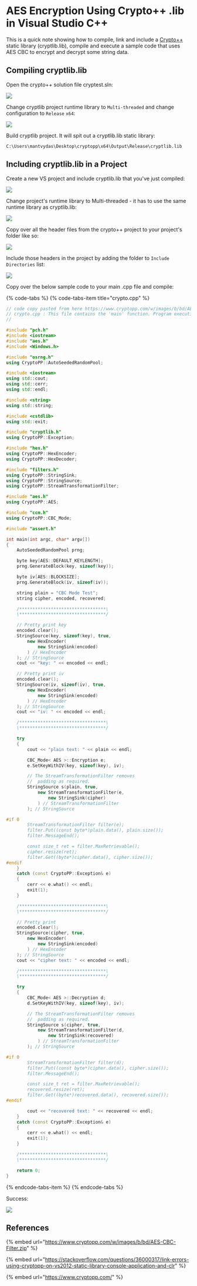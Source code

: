 # AES Encryption Using Crypto++ .lib in Visual Studio C++

This is a quick note showing how to compile, link and include a [Crypto++](https://www.cryptopp.com) static library \(cryptlib.lib\), compile and execute a sample code that uses AES CBC to encrypt and decrypt some string data.

## Compiling cryptlib.lib

Open the crypto++ solution file cryptest.sln:

![](../.gitbook/assets/image%20%2822%29.png)

Change cryptlib project runtime library to `Multi-threaded` and change configuration to `Release` `x64`:

![](../.gitbook/assets/image%20%28208%29.png)

Build cryptlib project. It will spit out a cryptlib.lib static library:

```text
C:\Users\mantvydas\Desktop\cryptopp\x64\Output\Release\cryptlib.lib
```

## Including cryptlib.lib in a Project

Create a new VS project and include cryptlib.lib that you've just compiled:

![](../.gitbook/assets/image%20%28157%29.png)

Change project's runtime library to Multi-threaded - it has to use the same runtime library as cryptlib.lib:

![](../.gitbook/assets/image%20%28109%29.png)

Copy over all the header files from the crypto++ project to your project's folder like so:

![](../.gitbook/assets/image%20%2823%29.png)

Include those headers in the project by adding the folder to `Include Directories` list:

![](../.gitbook/assets/image%20%28182%29.png)

Copy over the below sample code to your main .cpp file and compile:

{% code-tabs %}
{% code-tabs-item title="crypto.cpp" %}
```cpp
// code copy pasted from here https://www.cryptopp.com/w/images/b/bd/AES-CBC-Filter.zip
// crypto.cpp : This file contains the 'main' function. Program execution begins and ends there.
//

#include "pch.h"
#include <iostream>
#include "aes.h"
#include <Windows.h>

#include "osrng.h"
using CryptoPP::AutoSeededRandomPool;

#include <iostream>
using std::cout;
using std::cerr;
using std::endl;

#include <string>
using std::string;

#include <cstdlib>
using std::exit;

#include "cryptlib.h"
using CryptoPP::Exception;

#include "hex.h"
using CryptoPP::HexEncoder;
using CryptoPP::HexDecoder;

#include "filters.h"
using CryptoPP::StringSink;
using CryptoPP::StringSource;
using CryptoPP::StreamTransformationFilter;

#include "aes.h"
using CryptoPP::AES;

#include "ccm.h"
using CryptoPP::CBC_Mode;

#include "assert.h"

int main(int argc, char* argv[])
{
	AutoSeededRandomPool prng;

	byte key[AES::DEFAULT_KEYLENGTH];
	prng.GenerateBlock(key, sizeof(key));

	byte iv[AES::BLOCKSIZE];
	prng.GenerateBlock(iv, sizeof(iv));

	string plain = "CBC Mode Test";
	string cipher, encoded, recovered;

	/*********************************\
	\*********************************/

	// Pretty print key
	encoded.clear();
	StringSource(key, sizeof(key), true,
		new HexEncoder(
			new StringSink(encoded)
		) // HexEncoder
	); // StringSource
	cout << "key: " << encoded << endl;

	// Pretty print iv
	encoded.clear();
	StringSource(iv, sizeof(iv), true,
		new HexEncoder(
			new StringSink(encoded)
		) // HexEncoder
	); // StringSource
	cout << "iv: " << encoded << endl;

	/*********************************\
	\*********************************/

	try
	{
		cout << "plain text: " << plain << endl;

		CBC_Mode< AES >::Encryption e;
		e.SetKeyWithIV(key, sizeof(key), iv);

		// The StreamTransformationFilter removes
		//  padding as required.
		StringSource s(plain, true,
			new StreamTransformationFilter(e,
				new StringSink(cipher)
			) // StreamTransformationFilter
		); // StringSource

#if 0
		StreamTransformationFilter filter(e);
		filter.Put((const byte*)plain.data(), plain.size());
		filter.MessageEnd();

		const size_t ret = filter.MaxRetrievable();
		cipher.resize(ret);
		filter.Get((byte*)cipher.data(), cipher.size());
#endif
	}
	catch (const CryptoPP::Exception& e)
	{
		cerr << e.what() << endl;
		exit(1);
	}

	/*********************************\
	\*********************************/

	// Pretty print
	encoded.clear();
	StringSource(cipher, true,
		new HexEncoder(
			new StringSink(encoded)
		) // HexEncoder
	); // StringSource
	cout << "cipher text: " << encoded << endl;

	/*********************************\
	\*********************************/

	try
	{
		CBC_Mode< AES >::Decryption d;
		d.SetKeyWithIV(key, sizeof(key), iv);

		// The StreamTransformationFilter removes
		//  padding as required.
		StringSource s(cipher, true,
			new StreamTransformationFilter(d,
				new StringSink(recovered)
			) // StreamTransformationFilter
		); // StringSource

#if 0
		StreamTransformationFilter filter(d);
		filter.Put((const byte*)cipher.data(), cipher.size());
		filter.MessageEnd();

		const size_t ret = filter.MaxRetrievable();
		recovered.resize(ret);
		filter.Get((byte*)recovered.data(), recovered.size());
#endif

		cout << "recovered text: " << recovered << endl;
	}
	catch (const CryptoPP::Exception& e)
	{
		cerr << e.what() << endl;
		exit(1);
	}

	/*********************************\
	\*********************************/

	return 0;
}
```
{% endcode-tabs-item %}
{% endcode-tabs %}

Success:

![](../.gitbook/assets/image%20%28168%29.png)

## References

{% embed url="https://www.cryptopp.com/w/images/b/bd/AES-CBC-Filter.zip" %}

{% embed url="https://stackoverflow.com/questions/36000317/link-errors-using-cryptopp-on-vs2012-static-library-console-application-and-clr" %}

{% embed url="https://www.cryptopp.com/" %}

